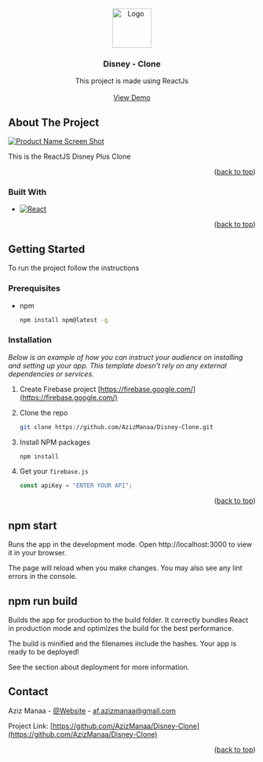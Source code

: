 <a name="readme-top"></a>

<!-- PROJECT LOGO -->
<br />
<div align="center">
  <a href="https://github.com/AzizManaa/Disney-Clone">
    <img src="https://disney-clone-bdb0c.web.app/assests/images/logo.svg" alt="Logo" width="80" height="80">
  </a>

  <h3 align="center">Disney - Clone</h3>

  <p align="center">
    This project is made using ReactJs
    <br />
    <br />
    <a href="https://disney-clone-bdb0c.web.app/">View Demo</a>
  </p>
</div>
<!-- ABOUT THE PROJECT -->

## About The Project

[![Product Name Screen Shot][product-screenshot]](https://example.com)

This is the ReactJS Disney Plus Clone

<p align="right">(<a href="#readme-top">back to top</a>)</p>

### Built With

- [![React][react.js]][react-url]

<p align="right">(<a href="#readme-top">back to top</a>)</p>

<!-- GETTING STARTED -->

## Getting Started

To run the project follow the instructions

### Prerequisites

- npm
  ```sh
  npm install npm@latest -g
  ```

### Installation

_Below is an example of how you can instruct your audience on installing and setting up your app. This template doesn't rely on any external dependencies or services._

1. Create Firebase project [https://firebase.google.com/](https://firebase.google.com/)
2. Clone the repo
   ```sh
   git clone https://github.com/AzizManaa/Disney-Clone.git
   ```
3. Install NPM packages
   ```sh
   npm install
   ```
4. Get your `firebase.js`

   ```js
   const apiKey = "ENTER YOUR API";
   ```

<p align="right">(<a href="#readme-top">back to top</a>)</p>

<!-- USAGE EXAMPLES -->

## npm start

Runs the app in the development mode.
Open http://localhost:3000 to view it in your browser.

The page will reload when you make changes.
You may also see any lint errors in the console.

## npm run build

Builds the app for production to the build folder.
It correctly bundles React in production mode and optimizes the build for the best performance.

The build is minified and the filenames include the hashes.
Your app is ready to be deployed!

See the section about deployment for more information.

<!-- CONTACT -->

## Contact

Aziz Manaa - [@Website](https://aziz-manaa.com/) - af.azizmanaa@gmail.com

Project Link: [https://github.com/AzizManaa/Disney-Clone](https://github.com/AzizManaa/Disney-Clone)

<p align="right">(<a href="#readme-top">back to top</a>)</p>

<!-- MARKDOWN LINKS & IMAGES -->
<!-- https://www.markdownguide.org/basic-syntax/#reference-style-links -->

[product-screenshot]: https://camo.githubusercontent.com/02d7f93bfff93ed7c3d8988d0d7a5ec27228bd07f13c606aca2f46fc257a5a85/68747470733a2f2f7777772e6c696e6b706963747572652e636f6d2f712f6469736e65792d706c75732e706e67
[react.js]: https://img.shields.io/badge/React-20232A?style=for-the-badge&logo=react&logoColor=61DAFB
[react-url]: https://reactjs.org/

